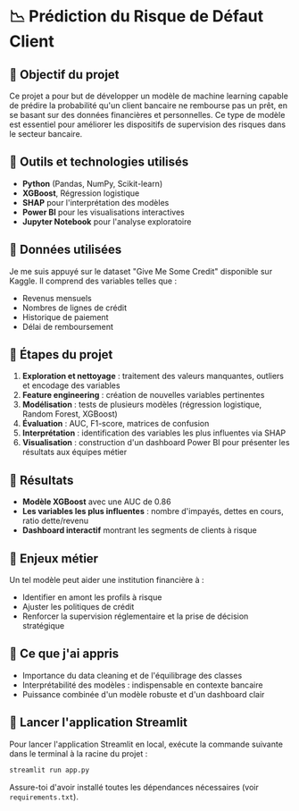 # 📉 Prédiction du Risque de Défaut Client

## 🎯 Objectif du projet
Ce projet a pour but de développer un modèle de machine learning capable de prédire la probabilité qu'un client bancaire ne rembourse pas un prêt, en se basant sur des données financières et personnelles. Ce type de modèle est essentiel pour améliorer les dispositifs de supervision des risques dans le secteur bancaire.

## 🧰 Outils et technologies utilisés
- **Python** (Pandas, NumPy, Scikit-learn)
- **XGBoost**, Régression logistique
- **SHAP** pour l'interprétation des modèles
- **Power BI** pour les visualisations interactives
- **Jupyter Notebook** pour l'analyse exploratoire

## 📁 Données utilisées
Je me suis appuyé sur le dataset "Give Me Some Credit" disponible sur Kaggle. Il comprend des variables telles que :
- Revenus mensuels
- Nombres de lignes de crédit
- Historique de paiement
- Délai de remboursement

## 🚀 Étapes du projet
1. **Exploration et nettoyage** : traitement des valeurs manquantes, outliers et encodage des variables
2. **Feature engineering** : création de nouvelles variables pertinentes
3. **Modélisation** : tests de plusieurs modèles (régression logistique, Random Forest, XGBoost)
4. **Évaluation** : AUC, F1-score, matrices de confusion
5. **Interprétation** : identification des variables les plus influentes via SHAP
6. **Visualisation** : construction d'un dashboard Power BI pour présenter les résultats aux équipes métier

## 🧠 Résultats
- **Modèle XGBoost** avec une AUC de 0.86
- **Les variables les plus influentes** : nombre d'impayés, dettes en cours, ratio dette/revenu
- **Dashboard interactif** montrant les segments de clients à risque

## 📝 Enjeux métier
Un tel modèle peut aider une institution financière à :
- Identifier en amont les profils à risque
- Ajuster les politiques de crédit
- Renforcer la supervision réglementaire et la prise de décision stratégique

## 📎 Ce que j'ai appris
- Importance du data cleaning et de l'équilibrage des classes
- Interprétabilité des modèles : indispensable en contexte bancaire
- Puissance combinée d'un modèle robuste et d'un dashboard clair

## 🚦 Lancer l'application Streamlit

Pour lancer l'application Streamlit en local, exécute la commande suivante dans le terminal à la racine du projet :

```bash
streamlit run app.py
```

Assure-toi d'avoir installé toutes les dépendances nécessaires (voir `requirements.txt`).

